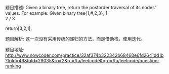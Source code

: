 ﻿题目描述:
Given a binary tree, return the postorder traversal of its nodes' values.
For example:
Given binary tree{1,#,2,3},
   1
    \
     2
    /
   3

return[3,2,1].

题目解析:
这一次没有采用传统的递归的方法，而是借助栈，使用迭代。 

题目地址:
http://www.nowcoder.com/practice/32af374b322342b68460e6fd2641dd1b?tpId=46&tqId=29035&rp=2&ru=/ta/leetcode&qru=/ta/leetcode/question-ranking